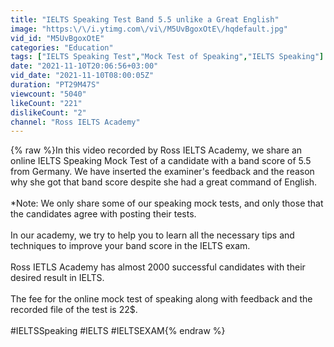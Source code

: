 ```yaml
---
title: "IELTS Speaking Test Band 5.5 unlike a Great English"
image: "https:\/\/i.ytimg.com\/vi\/M5UvBgoxOtE\/hqdefault.jpg"
vid_id: "M5UvBgoxOtE"
categories: "Education"
tags: ["IELTS Speaking Test","Mock Test of Speaking","IELTS Speaking"]
date: "2021-11-10T20:06:56+03:00"
vid_date: "2021-11-10T08:00:05Z"
duration: "PT29M47S"
viewcount: "5040"
likeCount: "221"
dislikeCount: "2"
channel: "Ross IELTS Academy"
---
```

{% raw %}In this video recorded by Ross IELTS Academy, we share an online IELTS Speaking Mock Test of a candidate with a band score of 5.5 from Germany. We have inserted the examiner's feedback and the reason why she got that band score despite she had a great command of English.<br /><br />*Note: We only share some of our speaking mock tests, and only those that the candidates agree with posting their tests.<br /><br />In our academy, we try to help you to learn all the necessary tips and techniques to improve your band score in the IELTS exam.<br /><br />Ross IETLS Academy has almost 2000 successful candidates with their desired result in IELTS.<br /><br />The fee for the online mock test of speaking along with feedback and the recorded file of the test is 22$.<br /><br />#IELTSSpeaking #IELTS #IELTSEXAM{% endraw %}
